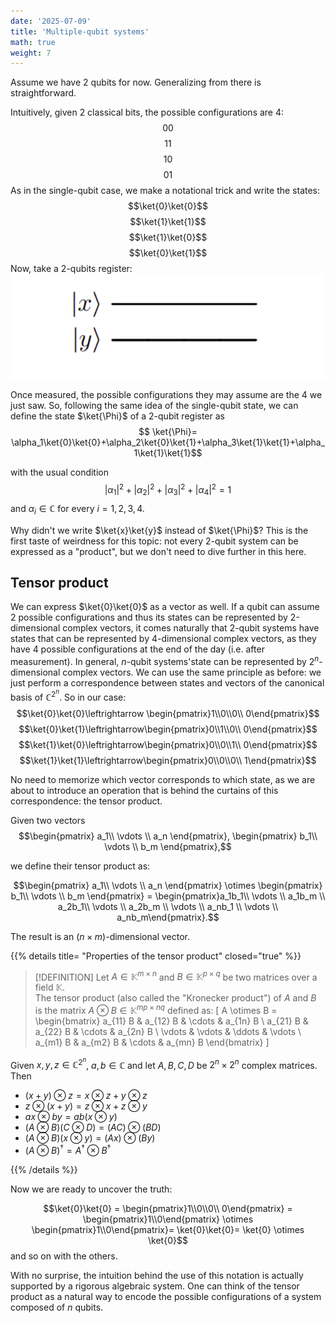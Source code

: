 ```yaml
---
date: '2025-07-09'
title: 'Multiple-qubit systems'
math: true
weight: 7
---
```

Assume we have 2 qubits for now. Generalizing from there is straightforward.

Intuitively, given 2 classical bits, the possible configurations are 4:
$$00$$
$$11$$
$$10$$
$$01$$
As in the single-qubit case, we make a notational trick and write the states:
$$\ket{0}\ket{0}$$
$$\ket{1}\ket{1}$$
$$\ket{1}\ket{0}$$
$$\ket{0}\ket{1}$$
Now, take a 2-qubits register:
![2qreg](images/2-qubitregister.png)

Once measured, the possible configurations they may assume are the 4 we just saw. So, following the same idea of the single-qubit state, we can define the state $\ket{\Phi}$ of a 2-qubit register as 
$$ \ket{\Phi}= \alpha_1\ket{0}\ket{0}+\alpha_2\ket{0}\ket{1}+\alpha_3\ket{1}\ket{1}+\alpha_1\ket{1}\ket{1}$$

with the usual condition $$|\alpha_1|^2 + |\alpha_2|^2+ |\alpha_3|^2 +|\alpha_4|^2 = 1$$ and $\alpha_i\in \mathbb{C}$ for every $i=1,2,3,4$.

Why didn't we write $\ket{x}\ket{y}$ instead of $\ket{\Phi}$? This is the first taste of weirdness for this topic: not every 2-qubit system can be expressed as a "product", but we don't need to dive further in this here.

## Tensor product
We can express $\ket{0}\ket{0}$ as a vector as well. If a qubit can assume 2 possible configurations and thus its states can be represented by 2-dimensional complex vectors, it comes naturally that 2-qubit systems have states that can be represented by 4-dimensional complex vectors, as they have 4 possible configurations at the end of the day (i.e. after measurement). In general, $n$-qubit systems'state can be represented by $2^n$-dimensional complex vectors. We can use the same principle as before: we just perform a correspondence between states and vectors of the canonical basis of $\mathbb{C}^{2^n}$. So in our case:
$$\ket{0}\ket{0}\leftrightarrow \begin{pmatrix}1\\0\\0\\
0\end{pmatrix}$$ 
$$\ket{0}\ket{1}\leftrightarrow\begin{pmatrix}0\\1\\0\\
0\end{pmatrix}$$ 
$$\ket{1}\ket{0}\leftrightarrow\begin{pmatrix}0\\0\\1\\
0\end{pmatrix}$$ 
$$\ket{1}\ket{1}\leftrightarrow\begin{pmatrix}0\\0\\0\\
1\end{pmatrix}$$ 

No need to memorize which vector corresponds to which state, as we are about to introduce an operation that is behind the curtains of this correspondence: the tensor product.

Given two vectors $$\begin{pmatrix} a_1\\ \vdots \\ a_n \end{pmatrix}, \begin{pmatrix} b_1\\ \vdots \\ b_m \end{pmatrix},$$

we define their tensor product as:

$$\begin{pmatrix} a_1\\ \vdots \\ a_n \end{pmatrix} \otimes \begin{pmatrix} b_1\\ \vdots \\ b_m \end{pmatrix} = \begin{pmatrix}a_1b_1\\ \vdots \\ a_1b_m \\ a_2b_1\\ \vdots \\ a_2b_m \\ \vdots \\ a_nb_1 \\ \vdots \\ a_nb_m\end{pmatrix}.$$

The result is an $(n\times m)$-dimensional vector.


{{% details title= "Properties of the tensor product" closed="true" %}}
>[!DEFINITION]
>Let $A \in \mathbb{K}^{m \times n}$ and $B \in \mathbb{K}^{p \times q}$ be two matrices over a field $\mathbb{K}$.  
The tensor product (also called the "Kronecker product") of $A$ and $B$ is the matrix $A \otimes B \in \mathbb{K}^{mp \times nq}$ defined as:
\[
A \otimes B =
\begin{bmatrix}
a_{11} B & a_{12} B & \cdots & a_{1n} B \\
a_{21} B & a_{22} B & \cdots & a_{2n} B \\
\vdots   & \vdots   & \ddots & \vdots   \\
a_{m1} B & a_{m2} B & \cdots & a_{mn} B
\end{bmatrix}
\]



Given $x, y, z \in \mathbb{C}^{2^n}$, $a,b \in \mathbb{C}$ and let $A, B, C, D$ be $2^n\times 2^n$ complex matrices. Then
- $(x + y) \otimes z = x \otimes z + y \otimes z$
- $z \otimes (x + y) = z \otimes x + z \otimes y$
- $a x \otimes b y = ab (x \otimes y)$
- $(A \otimes B)(C \otimes D) = (AC) \otimes (BD)$
- $(A \otimes B)(x \otimes y) = (Ax) \otimes (By)$
- $(A \otimes B)^{\dagger} = A^{\dagger} \otimes B^{\dagger}$


{{% /details %}}

Now we are ready to uncover the truth:

$$\ket{0}\ket{0} = \begin{pmatrix}1\\0\\0\\
0\end{pmatrix} = \begin{pmatrix}1\\0\end{pmatrix} \otimes \begin{pmatrix}1\\0\end{pmatrix}= \ket{0}\ket{0}= \ket{0} \otimes \ket{0}$$ 
and so on with the others. 

With no surprise, the intuition behind the use of this notation is actually supported by a rigorous algebraic system. One can think of the tensor product as a natural way to encode the possible configurations of a system composed of $n$ qubits.

